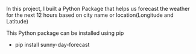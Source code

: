 
In this project, I built a Python Package that helps us forecast the weather for the next 12 hours based on city name or location(Longitude and Latitude)

This Python package can be installed using pip

* pip install sunny-day-forecast